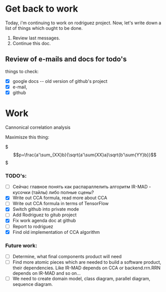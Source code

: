 # Get back to work
Today, i'm continuing to work on rodriguez project.
Now, let's write down a list of things which ought to be done.
1. Review last messages.
2. Continue this doc.

## Review of e-mails and docs for todo's
things to check:
- [x] google docs -- old version of github's project
- [x] e-mail,
- [x] github

# Work

Cannonical correlation analysis

Maximisze this thing:

$$$p=\frac{a'\sum_{XX}b}{\sqrt{a'\sum{XX}a}\sqrt{b'\sum{YY}b}}$$$

### TODO's:
- [ ] Сейчас главное понять как распараллелить алгоритм IR-MAD - кусочки (тайлы) либо полные сцены?
- [x] Write out CCA formula, read more about CCA
- [ ] Write out CCA formula in terms of TensorFlow
- [x] Switch github into private mode
- [ ] Add Rodriguez to gitub project
- [x] Fix work agenda doc at github
- [ ] Report to rodriguez
- [x] Find old implementation of CCA algorithm

### Future work:

- [ ] Determine, what final components product will need
- [ ] Find more atomic pieces which are needed to build a software product, their dependencies. Like IR-MAD depends on CCA or backend.rrn.RRN depends on IR-MAD and so on...
- [ ] We need to create domain model, class diagram, parallel diagram, sequence diagram.
